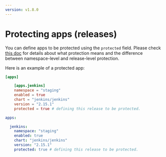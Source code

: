 ```yaml
---
version: v1.8.0
---
```


# Protecting apps (releases)

You can define apps to be protected using the `protected` field. Please check [this doc](../misc/protect_namespaces_and_releases.md) for details about what protection means and the difference between namespace-level and release-level protection.

Here is an example of a protected app:

```toml
[apps]

    [apps.jenkins]
    namespace = "staging"
    enabled = true
    chart = "jenkins/jenkins"
    version = "2.15.1"
    protected = true # defining this release to be protected.
```

```yaml
apps:

  jenkins:
    namespace: "staging"
    enabled: true
    chart: "jenkins/jenkins"
    version: "2.15.1"
    protected: true # defining this release to be protected.
```

